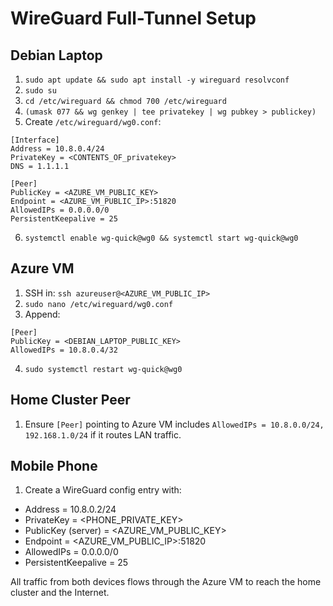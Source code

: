 # WireGuard Full-Tunnel Setup

## Debian Laptop

1. `sudo apt update && sudo apt install -y wireguard resolvconf`
2. `sudo su`
3. `cd /etc/wireguard && chmod 700 /etc/wireguard`
4. `(umask 077 && wg genkey | tee privatekey | wg pubkey > publickey)`
5. Create `/etc/wireguard/wg0.conf`:

```
[Interface]
Address = 10.8.0.4/24
PrivateKey = <CONTENTS_OF_privatekey>
DNS = 1.1.1.1

[Peer]
PublicKey = <AZURE_VM_PUBLIC_KEY>
Endpoint = <AZURE_VM_PUBLIC_IP>:51820
AllowedIPs = 0.0.0.0/0
PersistentKeepalive = 25
```

6. `systemctl enable wg-quick@wg0 && systemctl start wg-quick@wg0`

## Azure VM

1. SSH in: `ssh azureuser@<AZURE_VM_PUBLIC_IP>`
2. `sudo nano /etc/wireguard/wg0.conf`
3. Append:

```
[Peer]
PublicKey = <DEBIAN_LAPTOP_PUBLIC_KEY>
AllowedIPs = 10.8.0.4/32
```

4. `sudo systemctl restart wg-quick@wg0`

## Home Cluster Peer

1. Ensure `[Peer]` pointing to Azure VM includes `AllowedIPs = 10.8.0.0/24, 192.168.1.0/24` if it routes LAN traffic.

## Mobile Phone

1. Create a WireGuard config entry with:

- Address = 10.8.0.2/24
- PrivateKey = <PHONE_PRIVATE_KEY>
- PublicKey (server) = <AZURE_VM_PUBLIC_KEY>
- Endpoint = <AZURE_VM_PUBLIC_IP>:51820
- AllowedIPs = 0.0.0.0/0
- PersistentKeepalive = 25

All traffic from both devices flows through the Azure VM to reach the home cluster and the Internet.
